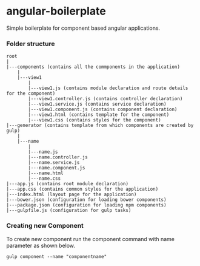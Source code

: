 # angular-boilerplate
Simple boilerplate for component based angular applications.

### Folder structure
```
root
|
|---components (contains all the commponents in the application)
    |
    |---view1
        |
        |---view1.js (contains module declaration and route details for the component)
        |---view1.controller.js (contains controller declaration)
        |---view1.service.js (contains service declaration)
        |---view1.component.js (contains component declaration)
        |---view1.html (contains template for the component)
        |---view1.css (contains styles for the component)
|---generator (contains template from which components are created by gulp)
    |
    |---name
        |
        |---name.js
        |---name.controller.js
        |---name.service.js
        |---name.component.js
        |---name.html
        |---name.css
|---app.js (contains root module declaration)
|---app.css (contains common styles for the application)
|---index.html (layout page for the application)
|---bower.json (configuration for loading bower components)
|---package.json (configuration for loading npm components)
|---gulpfile.js (configuration for gulp tasks)
```

### Creating new Component
To create new component run the component command with name parameter as shown below.

```
gulp component --name "componentname"
```
